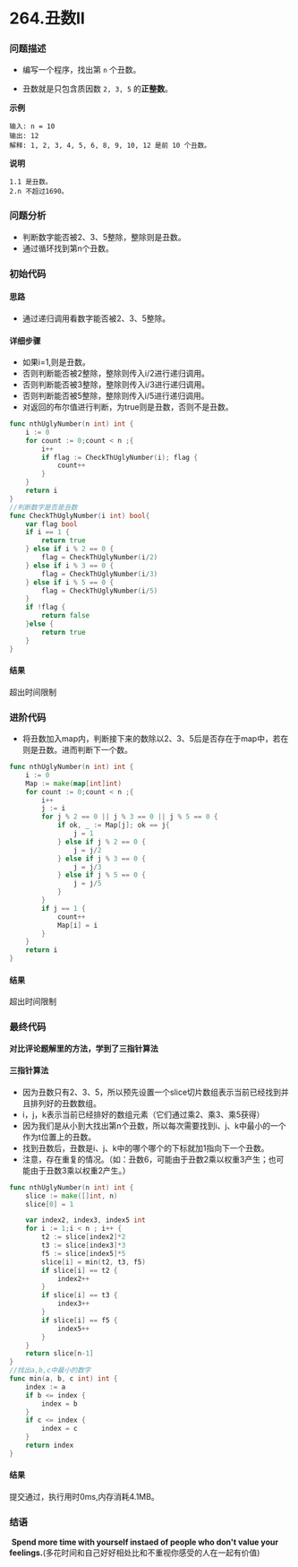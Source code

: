 # 264.丑数II

### 问题描述

- 编写一个程序，找出第 `n` 个丑数。

- 丑数就是只包含质因数 `2, 3, 5` 的**正整数**。

**示例**

```
输入: n = 10
输出: 12
解释: 1, 2, 3, 4, 5, 6, 8, 9, 10, 12 是前 10 个丑数。
```

**说明**

```
1.1 是丑数。
2.n 不超过1690。
```

### 问题分析

- 判断数字能否被2、3、5整除，整除则是丑数。
- 通过循环找到第n个丑数。

### 初始代码

#### 思路

- 通过递归调用看数字能否被2、3、5整除。

#### 详细步骤

- 如果i=1,则是丑数。
- 否则判断能否被2整除，整除则传入i/2进行递归调用。
- 否则判断能否被3整除，整除则传入i/3进行递归调用。
- 否则判断能否被5整除，整除则传入i/5进行递归调用。
- 对返回的布尔值进行判断，为true则是丑数，否则不是丑数。

```go
func nthUglyNumber(n int) int {
	i := 0
	for count := 0;count < n ;{
		i++
		if flag := CheckThUglyNumber(i); flag {
			count++
		}
	}
	return i
}
//判断数字是否是丑数
func CheckThUglyNumber(i int) bool{
	var flag bool
	if i == 1 {
		return true
	} else if i % 2 == 0 {
		flag = CheckThUglyNumber(i/2)
	} else if i % 3 == 0 {
		flag = CheckThUglyNumber(i/3)
	} else if i % 5 == 0 {
		flag = CheckThUglyNumber(i/5)
	}
	if !flag {
		return false
	}else {
		return true
	}
}
```

#### 结果

超出时间限制

### 进阶代码

- 将丑数加入map内，判断接下来的数除以2、3、5后是否存在于map中，若在则是丑数。进而判断下一个数。

```go
func nthUglyNumber(n int) int {
	i := 0
	Map := make(map[int]int)
	for count := 0;count < n ;{
		i++
		j := i
		for j % 2 == 0 || j % 3 == 0 || j % 5 == 0 {
			if ok, _ := Map[j]; ok == j{
				j = 1
			} else if j % 2 == 0 {
				j = j/2
			} else if j % 3 == 0 {
				j = j/3
			} else if j % 5 == 0 {
				j = j/5
			}
		}
		if j == 1 {
			count++
			Map[i] = i
		}
	}
	return i
}
```

#### 结果

超出时间限制

### 最终代码

**对比评论题解里的方法，学到了三指针算法**

#### 三指针算法

- 因为丑数只有2、3、5，所以预先设置一个slice切片数组表示当前已经找到并且排列好的丑数数组。
- i，j，k表示当前已经排好的数组元素（它们通过乘2、乘3、乘5获得）
- 因为我们是从小到大找出第n个丑数，所以每次需要找到i、j、k中最小的一个作为t位置上的丑数。
- 找到丑数后，丑数是i、j、k中的哪个哪个的下标就加1指向下一个丑数。
- 注意，存在重复的情况。（如：丑数6，可能由于丑数2乘以权重3产生；也可能由于丑数3乘以权重2产生。）

```go
func nthUglyNumber(n int) int {
	slice := make([]int, n)
	slice[0] = 1

	var index2, index3, index5 int
	for i := 1;i < n ; i++ {
		t2 := slice[index2]*2
		t3 := slice[index3]*3
		f5 := slice[index5]*5
		slice[i] = min(t2, t3, f5)
		if slice[i] == t2 {
			index2++
		}
		if slice[i] == t3 {
			index3++
		}
		if slice[i] == f5 {
			index5++
		}
	}
	return slice[n-1]
}
//找出a,b,c中最小的数字
func min(a, b, c int) int {
	index := a
	if b <= index {
		index = b
	}
	if c <= index {
		index = c
	}
	return index
}
```

#### 结果

提交通过，执行用时0ms,内存消耗4.1MB。

### 结语

​	**Spend more time with yourself instaed of people who don't value your feelings.**(多花时间和自己好好相处比和不重视你感受的人在一起有价值)

​	